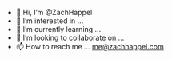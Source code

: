 - 👋 Hi, I’m @ZachHappel
- 👀 I’m interested in ...
- 🌱 I’m currently learning ...
- 💞️ I’m looking to collaborate on ...
- 📫 How to reach me ... me@zachhappel.com

<!---
ZachHappel/ZachHappel is a ✨ special ✨ repository because its `README.md` (this file) appears on your GitHub profile.
You can click the Preview link to take a look at your changes.
--->
